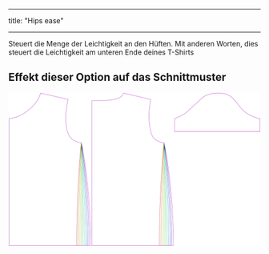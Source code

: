 - - -
title: "Hips ease"
- - -

Steuert die Menge der Leichtigkeit an den Hüften. Mit anderen Worten, dies steuert die Leichtigkeit am unteren Ende deines T-Shirts

## Effekt dieser Option auf das Schnittmuster

![Dieses Bild zeigt den Effekt dieser Option, indem es mehrere Varianten überlagert, die einen anderen Wert für diese Option haben](teagan_hipsease_sample.svg "Effect of this option on the pattern")
